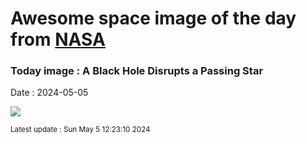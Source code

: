 
# Awesome space image of the day from [NASA](https://api.nasa.gov/)

### Today image : A Black Hole Disrupts a Passing Star
Date : 2024-05-05

![](https://apod.nasa.gov/apod/image/2405/BhShredder_NASA_1080.jpg)

<small>Latest update : Sun May  5 12:23:10 2024</small>
        